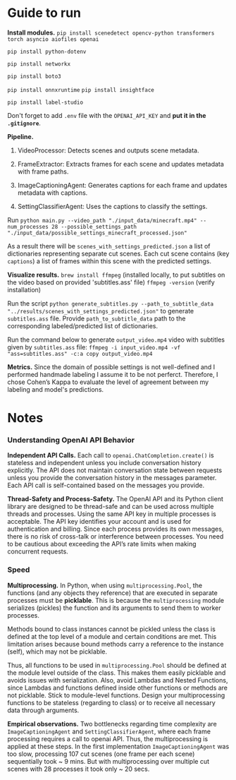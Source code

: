 # Guide to run 

**Install modules.** 
`pip install scenedetect opencv-python transformers torch asyncio aiofiles openai`

`pip install python-dotenv`


`pip install networkx`

`pip install boto3`

`pip install onnxruntime`
`pip install insightface`

`pip install label-studio`


Don't forget to add `.env` file with the `OPENAI_API_KEY` and **put it in the `.gitignore`**.


**Pipeline.**

1.	VideoProcessor: Detects scenes and outputs scene metadata.

2.	FrameExtractor: Extracts frames for each scene and updates metadata with frame paths.

3.	ImageCaptioningAgent: Generates captions for each frame and updates metadata with captions.

4.	SettingClassifierAgent: Uses the captions to classify the settings.

Run `python main.py --video_path "./input_data/minecraft.mp4" --num_processes 28 --possible_settings_path "./input_data/possible_settings_minecraft_processed.json"`

As a result there will be `scenes_with_settings_predicted.json` a list of dictionaries representing separate cut scenes. Each cut scene contains (key `captions`) a list of frames within this scene with the predicted settings.


**Visualize results.** 
`brew install ffmpeg` (installed locally, to put subtitles on the video based on provided 'subtitles.ass' file)
`ffmpeg -version` (verify installation)

Run the script 
`python generate_subtitles.py --path_to_subtitle_data "../results/scenes_with_settings_predicted.json"` 
to generate `subtitles.ass` file. 
Provide `path_to_subtitle_data` path to the corresponding labeled/predicted list of dictionaries.

Run the command below to generate `output_video.mp4` video with subtitles given by `subtitles.ass` file:
`ffmpeg -i input_video.mp4 -vf "ass=subtitles.ass" -c:a copy output_video.mp4`


**Metrics.**
Since the domain of possible settings is not well-defined and I performed handmade labeling I assume it to be not perferct. Therefore, I chose Cohen’s Kappa to evaluate the level of agreement between my labeling and model's predictions.



# Notes

### Understanding OpenAI API Behavior

**Independent API Calls.** 
Each call to `openai.ChatCompletion.create()` is stateless and independent unless you include conversation history explicitly. The API does not maintain conversation state between requests unless you provide the conversation history in the messages parameter. Each API call is self-contained based on the messages you provide.

**Thread-Safety and Process-Safety.** 
The OpenAI API and its Python client library are designed to be thread-safe and can be used across multiple threads and processes. Using the same API key in multiple processes is acceptable. The API key identifies your account and is used for authentication and billing. Since each process provides its own messages, there is no risk of cross-talk or interference between processes. You need to be cautious about exceeding the API’s rate limits when making concurrent requests.



### Speed

**Multiprocessing.**
In Python, when using `multiprocessing.Pool`, the functions (and any objects they reference) that are executed in separate processes must be **picklable**. This is because the `multiprocessing` module serializes (pickles) the function and its arguments to send them to worker processes.

Methods bound to class instances cannot be pickled unless the class is defined at the top level of a module and certain conditions are met. This limitation arises because bound methods carry a reference to the instance (self), which may not be picklable.

Thus, all functions to be used in `multiprocessing.Pool` should be defined at the module level outside of the class. This makes them easily picklable and avoids issues with serialization. Also, avoid Lambdas and Nested Functions, since Lambdas and functions defined inside other functions or methods are not picklable. Stick to module-level functions. Design your multiprocessing functions to be stateless (regarding to class) or to receive all necessary data through arguments.


**Empirical observations.**
Two bottlenecks regarding time complexity are `ImageCaptioningAgent` and `SettingClassifierAgent`, where each frame processing requires a call to openai API. Thus, the multiprocessing is applied at these steps.
In the first implementation `ImageCaptioningAgent` was too slow, processing 107 cut scenes (one frame per each scene) sequentially took ~ 9 mins. But with multiprocessing over multiple cut scenes with 28 processes it took only ~ 20 secs. 